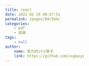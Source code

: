 ```yaml
---
title: react
date: 2022-02-10 08:57:51
permalink: /pages/04c5b4/
categories:
    - pdf
    - 前端
tags:
    - null
author:
    name: 努力的it小胖子
    link: https://github.com/xugaoyi
---
```

